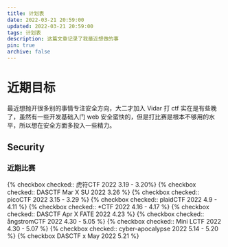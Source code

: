 ```yaml
---
title: 计划表
date: 2022-03-21 20:59:00
updated: 2022-03-21 20:59:00
tags: 计划表
description: 这篇文章记录了我最近想做的事
pin: true
archive: false
---
```


# 近期目标

最近想抛开很多别的事情专注安全方向，大二才加入 Vidar 打 ctf 实在是有些晚了，虽然有一些开发基础入门 web 安全蛮快的，但是打比赛是根本不够用的水平，所以想在安全方面多投入一些精力。

## Security

### 近期比赛

{% checkbox checked:: 虎符CTF 2022 3.19 - 3.20%}
{% checkbox checked:: DASCTF Mar X SU 2022 3.26 %}
{% checkbox checked:: picoCTF 2022 3.15 - 3.29 %}
{% checkbox checked:: plaidCTF 2022 4.9 - 4.11 %}
{% checkbox checked:: *CTF 2022 4.16 - 4.17 %}
{% checkbox checked:: DASCTF Apr X FATE 2022 4.23 %}
{% checkbox checked:: ångstromCTF 2022 4.30 - 5.05 %}
{% checkbox checked:: Mini LCTF 2022 4.30 - 5.07 %}
{% checkbox checked:: cyber-apocalypse 2022 5.14 - 5.20 %}
{% checkbox DASCTF x May 2022 5.21 %}
